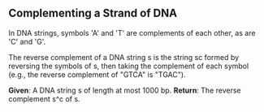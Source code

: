 ## Complementing a Strand of DNA

In DNA strings, symbols 'A' and 'T' are complements of each other, as are 'C' and 'G'.

The reverse complement of a DNA string s is the string sc formed by reversing the symbols of s, then taking the complement of each symbol (e.g., the reverse complement of "GTCA" is "TGAC").

**Given**: A DNA string s of length at most 1000 bp.
**Return**: The reverse complement s^c of s.